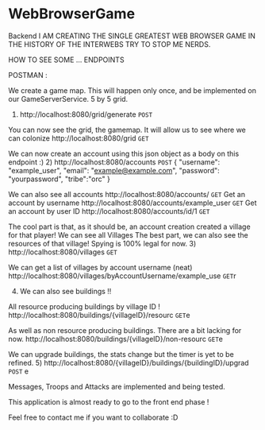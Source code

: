 # WebBrowserGame
Backend
I AM CREATING THE SINGLE GREATEST WEB BROWSER GAME IN THE HISTORY OF THE INTERWEBS TRY TO STOP ME NERDS. 






HOW TO SEE SOME ... ENDPOINTS 


POSTMAN : 


We create a game map. This will happen only once, and be implemented on our GameServerService. 5 by 5 grid. 
1) http://localhost:8080/grid/generate  `POST` 

You can now see the grid, the gamemap. It will allow us to see where we can colonize
   http://localhost:8080/grid  `GET`


We can now create an account using this json object as a body on this endpoint :)
2) http://localhost:8080/accounts  `POST` 
{
"username": "example_user",
"email": "example@example.com",
"password": "yourpassword",
"tribe":"orc"
} 

We can also see all accounts
http://localhost:8080/accounts/  `GET`
Get an account by username
http://localhost:8080/accounts/example_user  `GET`
Get an account by user ID
http://localhost:8080/accounts/id/1  `GET`


The cool part is that, as it should be, an account creation created a village for that player!
We can see all Villages
The best part, we can also see the resources of that village! Spying is 100% legal for now. 
3) http://localhost:8080/villages  `GET` 

We can get a list of villages by account username (neat)
http://localhost:8080/villages/byAccountUsername/example_use  `GET`r


4) We can also see buildings !!

All resource producing buildings by village ID !
http://localhost:8080/buildings/{villageID}/resourc  `GET`e

As well as non resource producing buildings. There are a bit lacking for now. 
http://localhost:8080/buildings/{villageID}/non-resourc  `GET`e

We can upgrade buildings, the stats change but the timer is yet to be refined. 
5) http://localhost:8080/{villageID}/buildings/{buildingID}/upgrad  `POST` e

Messages, Troops and Attacks are implemented and being tested.

This application is almost ready to go to the front end phase !

Feel free to contact me if you want to collaborate :D
